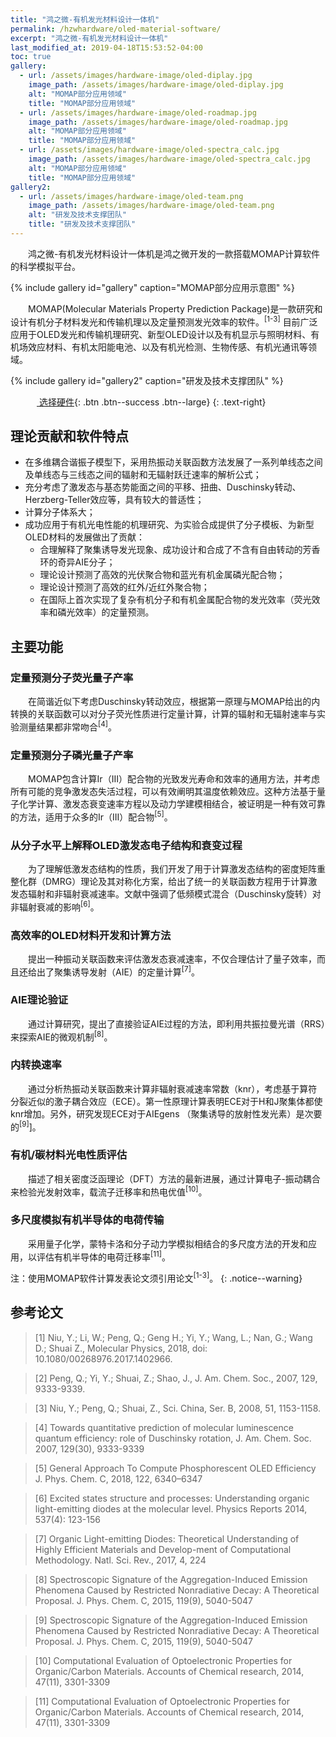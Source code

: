```yaml
---
title: "鸿之微-有机发光材料设计一体机"
permalink: /hzwhardware/oled-material-software/
excerpt: "鸿之微-有机发光材料设计一体机"
last_modified_at: 2019-04-18T15:53:52-04:00
toc: true
gallery:
  - url: /assets/images/hardware-image/oled-diplay.jpg
    image_path: /assets/images/hardware-image/oled-diplay.jpg
    alt: "MOMAP部分应用领域"
    title: "MOMAP部分应用领域"
  - url: /assets/images/hardware-image/oled-roadmap.jpg
    image_path: /assets/images/hardware-image/oled-roadmap.jpg
    alt: "MOMAP部分应用领域"
    title: "MOMAP部分应用领域"
  - url: /assets/images/hardware-image/oled-spectra_calc.jpg
    image_path: /assets/images/hardware-image/oled-spectra_calc.jpg
    alt: "MOMAP部分应用领域"
    title: "MOMAP部分应用领域"
gallery2:
  - url: /assets/images/hardware-image/oled-team.png
    image_path: /assets/images/hardware-image/oled-team.png
    alt: "研发及技术支撑团队"
    title: "研发及技术支撑团队"
---
```


&emsp;&emsp;鸿之微-有机发光材料设计一体机是鸿之微开发的一款搭载MOMAP计算软件的科学模拟平台。

{% include gallery id="gallery" caption="MOMAP部分应用示意图" %}

&emsp;&emsp;MOMAP(Molecular Materials Property Prediction Package)是一款研究和设计有机分子材料发光和传输机理以及定量预测发光效率的软件。<sup>[1-3]</sup> 目前广泛应用于OLED发光和传输机理研究、新型OLED设计以及有机显示与照明材料、有机场效应材料、有机太阳能电池、以及有机光检测、生物传感、有机光通讯等领域。

{% include gallery id="gallery2" caption="研发及技术支撑团队" %}

&emsp;&emsp;&emsp;[<i class="fas fa-shopping-cart"></i> 选择硬件](/hzwhardware/oled-material-hardware/){: .btn .btn--success .btn--large}
{: .text-right}

## 理论贡献和软件特点

- 在多维耦合谐振子模型下，采用热振动关联函数方法发展了一系列单线态之间及单线态与三线态之间的辐射和无辐射跃迁速率的解析公式；
- 充分考虑了激发态与基态势能面之间的平移、扭曲、Duschinsky转动、Herzberg-Teller效应等，具有较大的普适性；
- 计算分子体系大；
- 成功应用于有机光电性能的机理研究、为实验合成提供了分子模板、为新型OLED材料的发展做出了贡献：
    - 合理解释了聚集诱导发光现象、成功设计和合成了不含有自由转动的芳香环的奇异AIE分子；
    - 理论设计预测了高效的光伏聚合物和蓝光有机金属磷光配合物；
    - 理论设计预测了高效的红外/近红外聚合物；
    - 在国际上首次实现了复杂有机分子和有机金属配合物的发光效率（荧光效率和磷光效率）的定量预测。

## 主要功能

### 定量预测分子荧光量子产率
&emsp;&emsp;在简谐近似下考虑Duschinsky转动效应，根据第一原理与MOMAP给出的内转换的关联函数可以对分子荧光性质进行定量计算，计算的辐射和无辐射速率与实验测量结果都非常吻合<sup>[4]</sup>。

### 定量预测分子磷光量子产率
&emsp;&emsp;MOMAP包含计算Ir（III）配合物的光致发光寿命和效率的通用方法，并考虑所有可能的竞争激发态失活过程，可以有效阐明其温度依赖效应。这种方法基于量子化学计算、激发态衰变速率方程以及动力学建模相结合，被证明是一种有效可靠的方法，适用于众多的Ir（III）配合物<sup>[5]</sup>。

### 从分子水平上解释OLED激发态电子结构和衰变过程
&emsp;&emsp;为了理解低激发态结构的性质，我们开发了用于计算激发态结构的密度矩阵重整化群（DMRG）理论及其对称化方案，给出了统一的关联函数方程用于计算激发态辐射和非辐射衰减速率。文献中强调了低频模式混合（Duschinsky旋转）对非辐射衰减的影响<sup>[6]</sup>。

### 高效率的OLED材料开发和计算方法
&emsp;&emsp;提出一种振动关联函数来评估激发态衰减速率，不仅合理估计了量子效率，而且还给出了聚集诱导发射（AIE）的定量计算<sup>[7]</sup>。

### AIE理论验证
&emsp;&emsp;通过计算研究，提出了直接验证AIE过程的方法，即利用共振拉曼光谱（RRS）来探索AIE的微观机制<sup>[8]</sup>。

### 内转换速率
&emsp;&emsp;通过分析热振动关联函数来计算非辐射衰减速率常数（knr），考虑基于算符分裂近似的激子耦合效应（ECE）。第一性原理计算表明ECE对于H和J聚集体都使knr增加。另外，研究发现ECE对于AIEgens （聚集诱导的放射性发光素）是次要的<sup>[9]</sup>]。

### 有机/碳材料光电性质评估
&emsp;&emsp;描述了相关密度泛函理论（DFT）方法的最新进展，通过计算电子-振动耦合来检验光发射效率，载流子迁移率和热电优值<sup>[10]</sup>。

### 多尺度模拟有机半导体的电荷传输
&emsp;&emsp;采用量子化学，蒙特卡洛和分子动力学模拟相结合的多尺度方法的开发和应用，以评估有机半导体的电荷迁移率<sup>[11]</sup>。

注：使用MOMAP软件计算发表论文须引用论文<sup>[1-3]</sup>。
{: .notice--warning}

## 参考论文

>[1] Niu, Y.; Li, W.; Peng, Q.; Geng H.; Yi, Y.; Wang, L.; Nan, G.; Wang D.; Shuai Z., Molecular Physics, 2018, doi: 10.1080/00268976.2017.1402966.

>[2] Peng, Q.; Yi, Y.; Shuai, Z.; Shao, J., J. Am. Chem. Soc., 2007, 129, 9333-9339.

>[3] Niu, Y.; Peng, Q.; Shuai, Z., Sci. China, Ser. B, 2008, 51, 1153-1158.

>[4] Towards quantitative prediction of molecular luminescence quantum efficiency: role of Duschinsky rotation, J. Am. Chem. Soc. 2007, 129(30), 9333-9339

>[5] General Approach To Compute Phosphorescent OLED Efficiency J. Phys. Chem. C, 2018, 122, 6340–6347

>[6] Excited states structure and processes: Understanding organic light-emitting diodes at the molecular level. Physics Reports 2014, 537(4): 123-156

>[7] Organic Light-emitting Diodes: Theoretical Understanding of Highly Efficient Materials and Develop-ment of Computational Methodology. Natl. Sci. Rev., 2017, 4, 224

>[8] Spectroscopic Signature of the Aggregation-Induced Emission Phenomena Caused by Restricted Nonradiative Decay: A Theoretical Proposal. J. Phys. Chem. C, 2015, 119(9), 5040-5047

>[9] Spectroscopic Signature of the Aggregation-Induced Emission Phenomena Caused by Restricted Nonradiative Decay: A Theoretical Proposal. J. Phys. Chem. C, 2015, 119(9), 5040-5047

>[10] Computational Evaluation of Optoelectronic Properties for Organic/Carbon Materials. Accounts of Chemical research, 2014, 47(11), 3301-3309

>[11] Computational Evaluation of Optoelectronic Properties for Organic/Carbon Materials. Accounts of Chemical research, 2014, 47(11), 3301-3309
